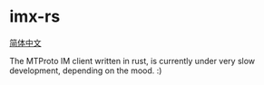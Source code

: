 # imx-rs

[简体中文](README_zh.md)

The MTProto IM client written in rust, is currently under very slow development, depending on the mood. :)